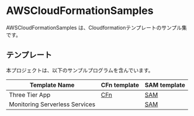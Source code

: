 # AWSCloudFormationSamples

AWSCloudFormationSamples は、Cloudformationテンプレートのサンプル集です。

## テンプレート

本プロジェクトは、以下のサンプルプログラムを含んでいます。

| Template Name | CFn template | SAM template |
| --- | --- | --- |
| Three Tier App | [CFn](/three-tier-app/templates/README.md) | [SAM](/three-tier-app/sam-app/README.md) |
| Monitoring Serverless Services | | [SAM](/monitoring-serverless-services/sam-app/README.md) |